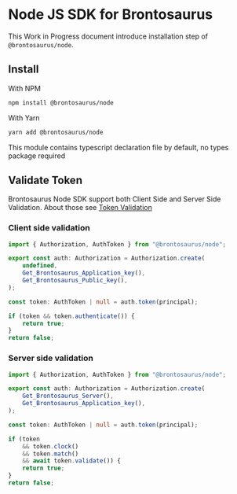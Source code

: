 # Node JS SDK for Brontosaurus

This Work in Progress document introduce installation step of `@brontosaurus/node`.

## Install

With NPM

```sh
npm install @brontosaurus/node
```

With Yarn

```sh
yarn add @brontosaurus/node
```

This module contains typescript declaration file by default, no types package required

## Validate Token

Brontosaurus Node SDK support both Client Side and Server Side Validation. About those see [Token Validation](/docs/document/token-validation.md)

### Client side validation

```ts
import { Authorization, AuthToken } from "@brontosaurus/node";

export const auth: Authorization = Authorization.create(
    undefined,
    Get_Brontosaurus_Application_key(),
    Get_Brontosaurus_Public_key(),
);

const token: AuthToken | null = auth.token(principal);

if (token && token.authenticate()) {
    return true;
}
return false;
```

### Server side validation

```ts
import { Authorization, AuthToken } from "@brontosaurus/node";

export const auth: Authorization = Authorization.create(
    Get_Brontosaurus_Server(),
    Get_Brontosaurus_Application_key(),
);

const token: AuthToken | null = auth.token(principal);

if (token
    && token.clock()
    && token.match()
    && await token.validate()) {
    return true;
}
return false;
```
